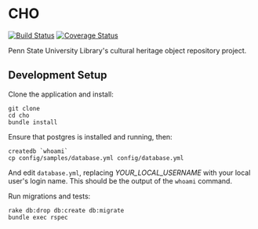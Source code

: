 # CHO

[![Build Status](https://travis-ci.org/psu-libraries/cho.svg?branch=master)](https://travis-ci.org/psu-libraries/cho)
[![Coverage Status](https://coveralls.io/repos/github/psu-libraries/cho/badge.svg)](https://coveralls.io/github/psu-libraries/cho)

Penn State University Library's cultural heritage object repository project.

## Development Setup

Clone the application and install:

    git clone
    cd cho
    bundle install

Ensure that postgres is installed and running, then:

    createdb `whoami`
    cp config/samples/database.yml config/database.yml

And edit `database.yml`, replacing _YOUR_LOCAL_USERNAME_ with your local user's login name.
This should be the output of the `whoami` command.

Run migrations and tests:

    rake db:drop db:create db:migrate
    bundle exec rspec
